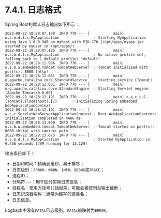 # 7.4.1. 日志格式

Spring Boot的默认日志输出如下所示：

```shell
2022-09-22 10:28:07.180  INFO 770 --- [           main] o.s.b.d.f.s.MyApplication                : Starting MyApplication using Java 1.8.0_345 on myhost with PID 770 (/opt/apps/myapp.jar started by myuser in /opt/apps/)
2022-09-22 10:28:07.185  INFO 770 --- [           main] o.s.b.d.f.s.MyApplication                : No active profile set, falling back to 1 default profile: "default"
2022-09-22 10:28:11.996  INFO 770 --- [           main] o.s.b.w.embedded.tomcat.TomcatWebServer  : Tomcat initialized with port(s): 8080 (http)
2022-09-22 10:28:12.031  INFO 770 --- [           main] o.apache.catalina.core.StandardService   : Starting service [Tomcat]
2022-09-22 10:28:12.031  INFO 770 --- [           main] org.apache.catalina.core.StandardEngine  : Starting Servlet engine: [Apache Tomcat/9.0.65]
2022-09-22 10:28:12.191  INFO 770 --- [           main] o.a.c.c.C.[Tomcat].[localhost].[/]       : Initializing Spring embedded WebApplicationContext
2022-09-22 10:28:12.191  INFO 770 --- [           main] w.s.c.ServletWebServerApplicationContext : Root WebApplicationContext: initialization completed in 4486 ms
2022-09-22 10:28:13.660  INFO 770 --- [           main] o.s.b.w.embedded.tomcat.TomcatWebServer  : Tomcat started on port(s): 8080 (http) with context path ''
2022-09-22 10:28:13.675  INFO 770 --- [           main] o.s.b.d.f.s.MyApplication                : Started MyApplication in 9.458 seconds (JVM running for 12.129)
```

输出条目如下：
+ 日期和时间：精确到毫秒，易于排序；
+ 日志级别：`ERROR`、`WARN`、`INFO`、`DEBUG`或`TRACE`；
+ 进程ID；
+ 分隔符`---`：用于区分实际日志信息；
+ 线程名：使用方括号`[]`括起来，可能会被控制台输出截断；
+ 日志记录器名称：通常为缩写的源类名；
+ 日志信息。

<univ-note type="note">

Logback中没有`FATAL`日志级别，`FATAL`被映射为`ERROR`。

</univ-note>
